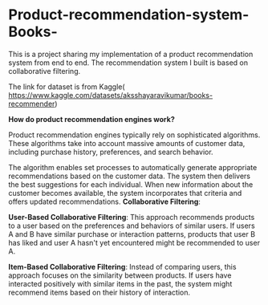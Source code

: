 # Product-recommendation-system-Books-

This is a project sharing my implementation of a product recommendation system from end to end. The recommendation system I built is based on collaborative filtering.

The link for dataset is from Kaggle( https://www.kaggle.com/datasets/aksshayaravikumar/books-recommender)

**How do product recommendation engines work?**

Product recommendation engines typically rely on sophisticated algorithms. These algorithms take into account massive amounts of customer data, including purchase history, preferences, and search behavior.

The algorithm enables set processes to automatically generate appropriate recommendations based on the customer data. The system then delivers the best suggestions for each individual. When new information about the customer becomes available, the system incorporates that criteria and offers updated recommendations.
**Collaborative Filtering**:

**User-Based Collaborative Filtering**: This approach recommends products to a user based on the preferences and behaviors of similar users. If users A and B have similar purchase or interaction patterns, products that user B has liked and user A hasn't yet encountered might be recommended to user A.

**Item-Based Collaborative Filtering**: Instead of comparing users, this approach focuses on the similarity between products. If users have interacted positively with similar items in the past, the system might recommend items based on their history of interaction.
